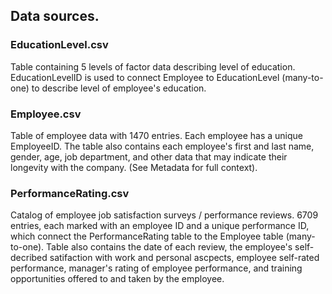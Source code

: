 ## Data sources.

### EducationLevel.csv
Table containing 5 levels of factor data describing level of education. EducationLevelID is used to connect Employee to EducationLevel (many-to-one) to describe level of employee's education.

### Employee.csv
Table of employee data with 1470 entries. Each employee has a unique EmployeeID. The table also contains each employee's first and last name, gender, age, job department, and other data that may indicate their longevity with the company. (See Metadata for full context).

### PerformanceRating.csv
Catalog of employee job satisfaction surveys / performance reviews. 6709 entries, each marked with an employee ID and a unique performance ID, which connect the PerformanceRating table to the Employee table (many-to-one). Table also contains the date of each review, the employee's self-decribed satifaction with work and personal ascpects,  employee self-rated performance, manager's rating of employee performance, and training opportunities offered to and taken by the employee.
